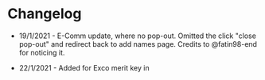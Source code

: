 # Changelog

* 19/1/2021 - E-Comm update, where no pop-out. Omitted the click "close pop-out" and redirect back to add names page. Credits to @fatin98-end for noticing it.

* 22/1/2021 - Added for Exco merit key in
